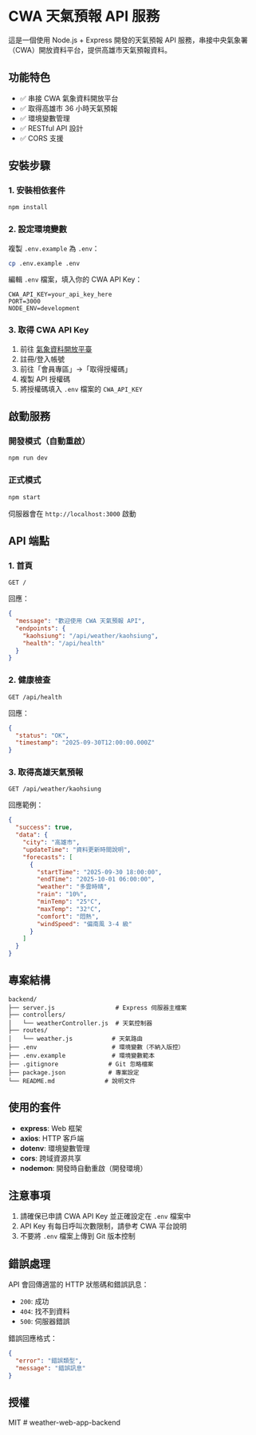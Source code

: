 # CWA 天氣預報 API 服務

這是一個使用 Node.js + Express 開發的天氣預報 API 服務，串接中央氣象署（CWA）開放資料平台，提供高雄市天氣預報資料。

## 功能特色

- ✅ 串接 CWA 氣象資料開放平台
- ✅ 取得高雄市 36 小時天氣預報
- ✅ 環境變數管理
- ✅ RESTful API 設計
- ✅ CORS 支援

## 安裝步驟

### 1. 安裝相依套件

```bash
npm install
```

### 2. 設定環境變數

複製 `.env.example` 為 `.env`：

```bash
cp .env.example .env
```

編輯 `.env` 檔案，填入你的 CWA API Key：

```env
CWA_API_KEY=your_api_key_here
PORT=3000
NODE_ENV=development
```

### 3. 取得 CWA API Key

1. 前往 [氣象資料開放平臺](https://opendata.cwa.gov.tw/)
2. 註冊/登入帳號
3. 前往「會員專區」→「取得授權碼」
4. 複製 API 授權碼
5. 將授權碼填入 `.env` 檔案的 `CWA_API_KEY`

## 啟動服務

### 開發模式（自動重啟）

```bash
npm run dev
```

### 正式模式

```bash
npm start
```

伺服器會在 `http://localhost:3000` 啟動

## API 端點

### 1. 首頁

```
GET /
```

回應：

```json
{
  "message": "歡迎使用 CWA 天氣預報 API",
  "endpoints": {
    "kaohsiung": "/api/weather/kaohsiung",
    "health": "/api/health"
  }
}
```

### 2. 健康檢查

```
GET /api/health
```

回應：

```json
{
  "status": "OK",
  "timestamp": "2025-09-30T12:00:00.000Z"
}
```

### 3. 取得高雄天氣預報

```
GET /api/weather/kaohsiung
```

回應範例：

```json
{
  "success": true,
  "data": {
    "city": "高雄市",
    "updateTime": "資料更新時間說明",
    "forecasts": [
      {
        "startTime": "2025-09-30 18:00:00",
        "endTime": "2025-10-01 06:00:00",
        "weather": "多雲時晴",
        "rain": "10%",
        "minTemp": "25°C",
        "maxTemp": "32°C",
        "comfort": "悶熱",
        "windSpeed": "偏南風 3-4 級"
      }
    ]
  }
}
```

## 專案結構

```
backend/
├── server.js                 # Express 伺服器主檔案
├── controllers/
│   └── weatherController.js  # 天氣控制器
├── routes/
│   └── weather.js           # 天氣路由
├── .env                     # 環境變數（不納入版控）
├── .env.example             # 環境變數範本
├── .gitignore              # Git 忽略檔案
├── package.json            # 專案設定
└── README.md              # 說明文件
```

## 使用的套件

- **express**: Web 框架
- **axios**: HTTP 客戶端
- **dotenv**: 環境變數管理
- **cors**: 跨域資源共享
- **nodemon**: 開發時自動重啟（開發環境）

## 注意事項

1. 請確保已申請 CWA API Key 並正確設定在 `.env` 檔案中
2. API Key 有每日呼叫次數限制，請參考 CWA 平台說明
3. 不要將 `.env` 檔案上傳到 Git 版本控制

## 錯誤處理

API 會回傳適當的 HTTP 狀態碼和錯誤訊息：

- `200`: 成功
- `404`: 找不到資料
- `500`: 伺服器錯誤

錯誤回應格式：

```json
{
  "error": "錯誤類型",
  "message": "錯誤訊息"
}
```

## 授權

MIT
#   w e a t h e r - w e b - a p p - b a c k e n d  
 